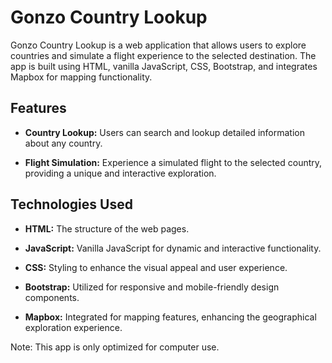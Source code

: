 # Gonzo Country Lookup

Gonzo Country Lookup is a web application that allows users to explore countries and simulate a flight experience to the selected destination. The app is built using HTML, vanilla JavaScript, CSS, Bootstrap, and integrates Mapbox for mapping functionality.

## Features

- **Country Lookup:** Users can search and lookup detailed information about any country.
  
- **Flight Simulation:** Experience a simulated flight to the selected country, providing a unique and interactive exploration.

## Technologies Used

- **HTML:** The structure of the web pages.
  
- **JavaScript:** Vanilla JavaScript for dynamic and interactive functionality.
  
- **CSS:** Styling to enhance the visual appeal and user experience.
  
- **Bootstrap:** Utilized for responsive and mobile-friendly design components.
  
- **Mapbox:** Integrated for mapping features, enhancing the geographical exploration experience.

Note: This app is only optimized for computer use.